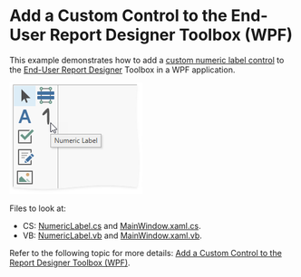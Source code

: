 ﻿# Add a Custom Control to the End-User Report Designer Toolbox (WPF)

This example demonstrates how to add a [custom numeric label control](https://docs.devexpress.com/XtraReports/3307) to the [End-User Report Designer](https://docs.devexpress.com/XtraReports/114104) Toolbox in a WPF application.

![](Images/wpf-eurd-custom-numeric-label.png)

Files to look at:

* CS: [NumericLabel.cs](https://github.com/DevExpress-Examples/Reporting_wpf-end-user-report-designer-how-to-register-a-custom-control-in-the-designers-t416384/blob/2020.1/CS/NumericLabel.cs) and [MainWindow.xaml.cs](https://github.com/DevExpress-Examples/Reporting_wpf-end-user-report-designer-how-to-register-a-custom-control-in-the-designers-t416384/blob/2020.1/CS/MainWindow.xaml.cs).
* VB: [NumericLabel.vb](https://github.com/DevExpress-Examples/Reporting_wpf-end-user-report-designer-how-to-register-a-custom-control-in-the-designers-t416384/blob/2020.1/VB/NumericLabel.vb) and [MainWindow.xaml.vb](https://github.com/DevExpress-Examples/Reporting_wpf-end-user-report-designer-how-to-register-a-custom-control-in-the-designers-t416384/blob/2020.1/VB/MainWindow.xaml.vb).

Refer to the following topic for more details: [Add a Custom Control to the Report Designer Toolbox (WPF)](https://docs.devexpress.com/XtraReports/116767?v=20.1).